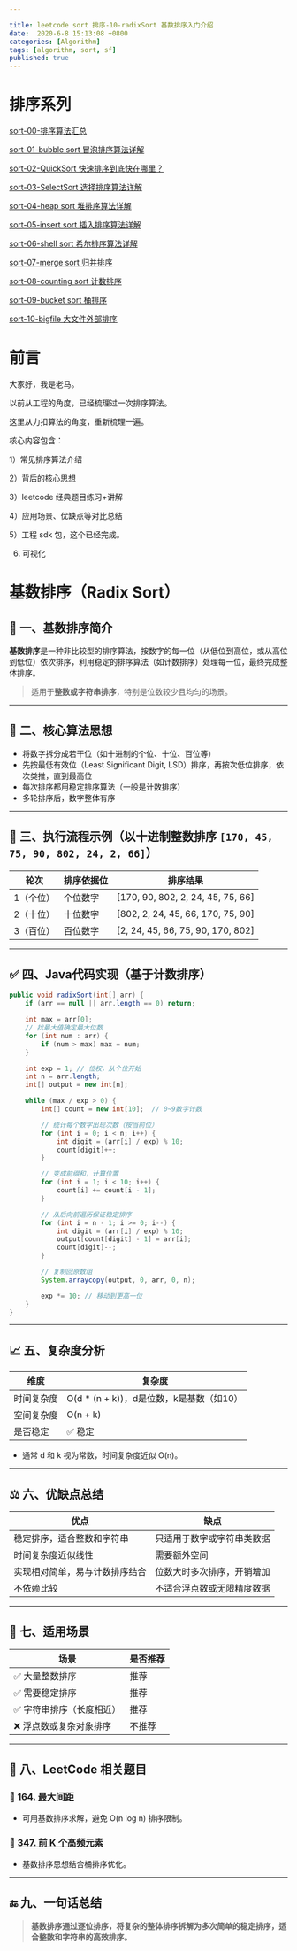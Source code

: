 ```yaml
---

title: leetcode sort 排序-10-radixSort 基数排序入门介绍
date:  2020-6-8 15:13:08 +0800
categories: [Algorithm]
tags: [algorithm, sort, sf]
published: true
---
```


# 排序系列

[sort-00-排序算法汇总](https://houbb.github.io/2016/07/14/sort-00-overview-sort)

[sort-01-bubble sort 冒泡排序算法详解](https://houbb.github.io/2016/07/14/sort-01-bubble-sort)

[sort-02-QuickSort 快速排序到底快在哪里？](https://houbb.github.io/2016/07/14/sort-02-quick-sort)

[sort-03-SelectSort 选择排序算法详解](https://houbb.github.io/2016/07/14/sort-03-select-sort)

[sort-04-heap sort 堆排序算法详解](https://houbb.github.io/2016/07/14/sort-04-heap-sort)

[sort-05-insert sort 插入排序算法详解](https://houbb.github.io/2016/07/14/sort-05-insert-sort)

[sort-06-shell sort 希尔排序算法详解](https://houbb.github.io/2016/07/14/sort-06-shell-sort)

[sort-07-merge sort 归并排序](https://houbb.github.io/2016/07/14/sort-07-merge-sort)

[sort-08-counting sort 计数排序](https://houbb.github.io/2016/07/14/sort-08-counting-sort)

[sort-09-bucket sort 桶排序](https://houbb.github.io/2016/07/14/sort-09-bucket-sort)

[sort-10-bigfile 大文件外部排序](https://houbb.github.io/2016/07/14/sort-10-bigfile-sort)

# 前言

大家好，我是老马。

以前从工程的角度，已经梳理过一次排序算法。

这里从力扣算法的角度，重新梳理一遍。

核心内容包含：

1）常见排序算法介绍

2）背后的核心思想

3）leetcode 经典题目练习+讲解

4）应用场景、优缺点等对比总结

5）工程 sdk 包，这个已经完成。

6) 可视化

# 基数排序（Radix Sort）

## 📌 一、基数排序简介

**基数排序**是一种非比较型的排序算法，按数字的每一位（从低位到高位，或从高位到低位）依次排序，利用稳定的排序算法（如计数排序）处理每一位，最终完成整体排序。

> 适用于**整数或字符串排序**，特别是位数较少且均匀的场景。

---

## 🧠 二、核心算法思想

* 将数字拆分成若干位（如十进制的个位、十位、百位等）
* 先按最低有效位（Least Significant Digit, LSD）排序，再按次低位排序，依次类推，直到最高位
* 每次排序都用稳定排序算法（一般是计数排序）
* 多轮排序后，数字整体有序

---

## 🎯 三、执行流程示例（以十进制整数排序 `[170, 45, 75, 90, 802, 24, 2, 66]`）

| 轮次    | 排序依据位 | 排序结果                               |
| ----- | ----- | ---------------------------------- |
| 1（个位） | 个位数字  | \[170, 90, 802, 2, 24, 45, 75, 66] |
| 2（十位） | 十位数字  | \[802, 2, 24, 45, 66, 170, 75, 90] |
| 3（百位） | 百位数字  | \[2, 24, 45, 66, 75, 90, 170, 802] |

---

## ✅ 四、Java代码实现（基于计数排序）

```java
public void radixSort(int[] arr) {
    if (arr == null || arr.length == 0) return;

    int max = arr[0];
    // 找最大值确定最大位数
    for (int num : arr) {
        if (num > max) max = num;
    }

    int exp = 1; // 位权，从个位开始
    int n = arr.length;
    int[] output = new int[n];

    while (max / exp > 0) {
        int[] count = new int[10];  // 0~9数字计数

        // 统计每个数字出现次数（按当前位）
        for (int i = 0; i < n; i++) {
            int digit = (arr[i] / exp) % 10;
            count[digit]++;
        }

        // 变成前缀和，计算位置
        for (int i = 1; i < 10; i++) {
            count[i] += count[i - 1];
        }

        // 从后向前遍历保证稳定排序
        for (int i = n - 1; i >= 0; i--) {
            int digit = (arr[i] / exp) % 10;
            output[count[digit] - 1] = arr[i];
            count[digit]--;
        }

        // 复制回原数组
        System.arraycopy(output, 0, arr, 0, n);

        exp *= 10; // 移动到更高一位
    }
}
```

---

## 📈 五、复杂度分析

| 维度    | 复杂度                            |
| ----- | ------------------------------ |
| 时间复杂度 | O(d \* (n + k))，d是位数，k是基数（如10） |
| 空间复杂度 | O(n + k)                       |
| 是否稳定  | ✅ 稳定                           |

* 通常 d 和 k 视为常数，时间复杂度近似 O(n)。

---

## ⚖️ 六、优缺点总结

| 优点              | 缺点            |
| --------------- | ------------- |
| 稳定排序，适合整数和字符串   | 只适用于数字或字符串类数据 |
| 时间复杂度近似线性       | 需要额外空间        |
| 实现相对简单，易与计数排序结合 | 位数大时多次排序，开销增加 |
| 不依赖比较           | 不适合浮点数或无限精度数据 |

---

## 🧰 七、适用场景

| 场景            | 是否推荐 |
| ------------- | ---- |
| ✅ 大量整数排序      | 推荐   |
| ✅ 需要稳定排序      | 推荐   |
| ✅ 字符串排序（长度相近） | 推荐   |
| ❌ 浮点数或复杂对象排序  | 不推荐  |

---

## 🧩 八、LeetCode 相关题目

### 🔹 [164. 最大间距](https://leetcode.cn/problems/maximum-gap/)

* 可用基数排序求解，避免 O(n log n) 排序限制。

### 🔹 [347. 前 K 个高频元素](https://leetcode.cn/problems/top-k-frequent-elements/)

* 基数排序思想结合桶排序优化。

---

## 🔚 九、一句话总结

> **基数排序通过逐位排序，将复杂的整体排序拆解为多次简单的稳定排序，适合整数和字符串的高效排序。**

 